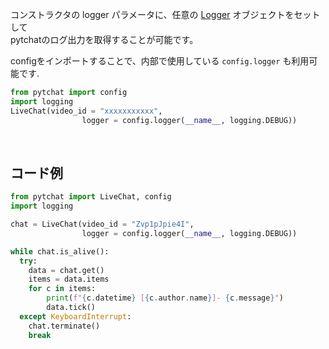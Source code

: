 コンストラクタの logger パラメータに、任意の [Logger](https://docs.python.org/ja/3/library/logging.html) オブジェクトをセットして<br>
pytchatのログ出力を取得することが可能です。<br>

configをインポートすることで、内部で使用している `config.logger` も利用可能です.<br>

```python
from pytchat import config
import logging
LiveChat(video_id = "xxxxxxxxxxx", 
                logger = config.logger(__name__, logging.DEBUG))
```

<br>

## コード例

```python
from pytchat import LiveChat, config
import logging

chat = LiveChat(video_id = "Zvp1pJpie4I", 
                logger = config.logger(__name__, logging.DEBUG))

while chat.is_alive():
  try:
    data = chat.get()
    items = data.items
    for c in items:
        print(f"{c.datetime} [{c.author.name}]- {c.message}")
        data.tick()
  except KeyboardInterrupt:
    chat.terminate()
    break
```

